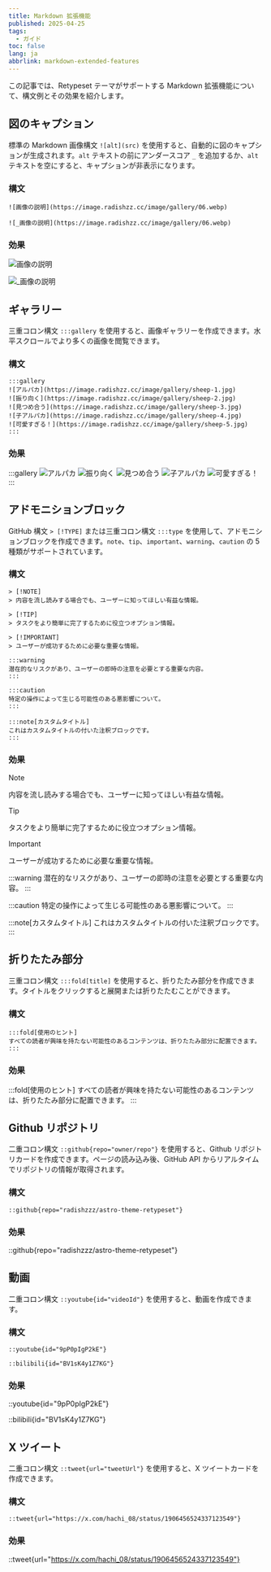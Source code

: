 ```yaml
---
title: Markdown 拡張機能
published: 2025-04-25
tags:
  - ガイド
toc: false
lang: ja
abbrlink: markdown-extended-features
---
```


この記事では、Retypeset テーマがサポートする Markdown 拡張機能について、構文例とその効果を紹介します。

## 図のキャプション

標準の Markdown 画像構文 `![alt](src)` を使用すると、自動的に図のキャプションが生成されます。`alt` テキストの前にアンダースコア `_` を追加するか、`alt` テキストを空にすると、キャプションが非表示になります。

### 構文

```
![画像の説明](https://image.radishzz.cc/image/gallery/06.webp)

![_画像の説明](https://image.radishzz.cc/image/gallery/06.webp)
```

### 効果

![画像の説明](https://image.radishzz.cc/image/gallery/06.webp)

![_画像の説明](https://image.radishzz.cc/image/gallery/06.webp)

## ギャラリー

三重コロン構文 `:::gallery` を使用すると、画像ギャラリーを作成できます。水平スクロールでより多くの画像を閲覧できます。

### 構文

```
:::gallery
![アルパカ](https://image.radishzz.cc/image/gallery/sheep-1.jpg)
![振り向く](https://image.radishzz.cc/image/gallery/sheep-2.jpg)
![見つめ合う](https://image.radishzz.cc/image/gallery/sheep-3.jpg)
![子アルパカ](https://image.radishzz.cc/image/gallery/sheep-4.jpg)
![可愛すぎる！](https://image.radishzz.cc/image/gallery/sheep-5.jpg)
:::
```

### 効果

:::gallery
![アルパカ](https://image.radishzz.cc/image/gallery/sheep-1.jpg)
![振り向く](https://image.radishzz.cc/image/gallery/sheep-2.jpg)
![見つめ合う](https://image.radishzz.cc/image/gallery/sheep-3.jpg)
![子アルパカ](https://image.radishzz.cc/image/gallery/sheep-4.jpg)
![可愛すぎる！](https://image.radishzz.cc/image/gallery/sheep-5.jpg)
:::

## アドモニションブロック

GitHub 構文 `> [!TYPE]` または三重コロン構文 `:::type` を使用して、アドモニションブロックを作成できます。`note`、`tip`、`important`、`warning`、`caution` の 5 種類がサポートされています。

### 構文

```
> [!NOTE]
> 内容を流し読みする場合でも、ユーザーに知ってほしい有益な情報。

> [!TIP]
> タスクをより簡単に完了するために役立つオプション情報。

> [!IMPORTANT]
> ユーザーが成功するために必要な重要な情報。

:::warning
潜在的なリスクがあり、ユーザーの即時の注意を必要とする重要な内容。
:::

:::caution
特定の操作によって生じる可能性のある悪影響について。
:::

:::note[カスタムタイトル]
これはカスタムタイトルの付いた注釈ブロックです。
:::
```

### 効果

> [!NOTE]
> 内容を流し読みする場合でも、ユーザーに知ってほしい有益な情報。

> [!TIP]
> タスクをより簡単に完了するために役立つオプション情報。

> [!IMPORTANT]
> ユーザーが成功するために必要な重要な情報。

:::warning
潜在的なリスクがあり、ユーザーの即時の注意を必要とする重要な内容。
:::

:::caution
特定の操作によって生じる可能性のある悪影響について。
:::

:::note[カスタムタイトル]
これはカスタムタイトルの付いた注釈ブロックです。
:::

## 折りたたみ部分

三重コロン構文 `:::fold[title]` を使用すると、折りたたみ部分を作成できます。タイトルをクリックすると展開または折りたたむことができます。

### 構文

```
:::fold[使用のヒント]
すべての読者が興味を持たない可能性のあるコンテンツは、折りたたみ部分に配置できます。
:::
```

### 効果

:::fold[使用のヒント]
すべての読者が興味を持たない可能性のあるコンテンツは、折りたたみ部分に配置できます。
:::

## Github リポジトリ

二重コロン構文 `::github{repo="owner/repo"}` を使用すると、Github リポジトリカードを作成できます。ページの読み込み後、GitHub API からリアルタイムでリポジトリの情報が取得されます。

### 構文

```
::github{repo="radishzzz/astro-theme-retypeset"}
```

### 効果

::github{repo="radishzzz/astro-theme-retypeset"}

## 動画

二重コロン構文 `::youtube{id="videoId"}` を使用すると、動画を作成できます。

### 構文

```
::youtube{id="9pP0pIgP2kE"}

::bilibili{id="BV1sK4y1Z7KG"}
```

### 効果

::youtube{id="9pP0pIgP2kE"}

::bilibili{id="BV1sK4y1Z7KG"}

## X ツイート

二重コロン構文 `::tweet{url="tweetUrl"}` を使用すると、X ツイートカードを作成できます。

### 構文

```
::tweet{url="https://x.com/hachi_08/status/1906456524337123549"}
```

### 効果

::tweet{url="https://x.com/hachi_08/status/1906456524337123549"}

